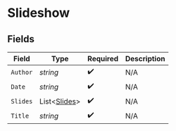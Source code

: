 # Slideshow


## Fields

| Field                                         | Type                                          | Required                                      | Description                                   |
| --------------------------------------------- | --------------------------------------------- | --------------------------------------------- | --------------------------------------------- |
| `Author`                                      | *string*                                      | :heavy_check_mark:                            | N/A                                           |
| `Date`                                        | *string*                                      | :heavy_check_mark:                            | N/A                                           |
| `Slides`                                      | List<[Slides](../../Models/Shared/Slides.md)> | :heavy_check_mark:                            | N/A                                           |
| `Title`                                       | *string*                                      | :heavy_check_mark:                            | N/A                                           |